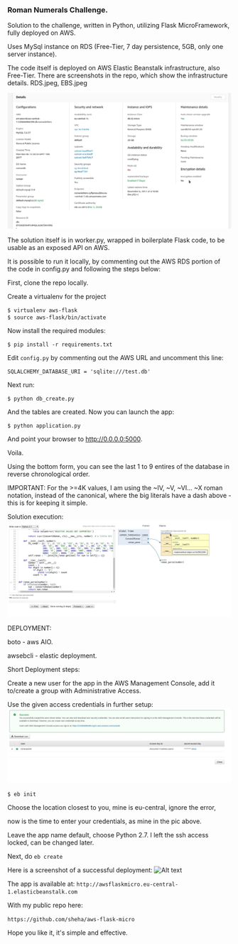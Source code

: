 ### Roman Numerals Challenge.

Solution to the challenge, written in Python, utilizing Flask MicroFramework, fully deployed on AWS.

Uses MySql instance on RDS (Free-Tier, 7 day persistence, 5GB, only one server instance).

The code itself is deployed on AWS Elastic Beanstalk infrastructure, also Free-Tier.
There are screenshots in the repo, which show the infrastructure details.
RDS.jpeg, EBS.jpeg

![Alt text](RDS.jpg "RDS details")



The solution itself is in worker.py, wrapped in boilerplate Flask code, to be usable as an exposed
API on AWS.

It is possible to run it locally, by commenting out the AWS RDS portion of the code in config.py and following
the steps below:

First, clone the repo locally.

Create a virtualenv for the project
```
$ virtualenv aws-flask
$ source aws-flask/bin/activate
```
Now install the required modules:
```
$ pip install -r requirements.txt
```

 Edit ```config.py``` by commenting out the AWS URL and uncomment this line:
```
SQLALCHEMY_DATABASE_URI = 'sqlite:///test.db'
```
Next run:
```
$ python db_create.py
```
And the tables are created.  Now you can launch the app:
```
$ python application.py
```
And point your browser to http://0.0.0.0:5000.

Voila.

Using the bottom form, you can see the last 1 to 9 entires of the database in reverse chronological order.

IMPORTANT: For the >=4K values, I am using the ~IV, ~V, ~VI... ~X roman notation, instead of the canonical, where the big
literals have a dash above - this is for keeping it simple.

Solution execution:
![Alt text](REPR.jpg "Solution details")



DEPLOYMENT:

boto - aws AIO.

awsebcli - elastic deployment. 

Short Deployment steps:

Create a new user for the app in the AWS Management Console, add it to/create a group with Administrative Access.

Use the given access credentials in further setup:
![Alt text](AWSCREDS.jpg "RDS details")

```$ eb init ```

Choose the location closest to you, mine is eu-central,
ignore the error,

now is the time to enter your credentials, as mine in the pic above.

Leave the app name default, choose Python 2.7.
I left the ssh access locked, can be changed later.

Next, do
```eb create```

Here is a screenshot of a successful deployment:
![Alt text](EBS.jpg "RDS details")

The app is available at:
```http://awsflaskmicro.eu-central-1.elasticbeanstalk.com```

With my public repo here:

```https://github.com/sheha/aws-flask-micro```

Hope you like it, it's simple and effective.

















